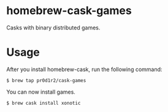 # homebrew-cask-games

Casks with binary distributed games.

# Usage

After you install homebrew-cask, run the following command:
```
$ brew tap pr0d1r2/cask-games
```

You can now install games.

```
$ brew cask install xonotic
```
